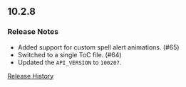 ## 10.2.8

### Release Notes

- Added support for custom spell alert animations. (#65)
- Switched to a single ToC file. (#64)
- Updated the `API_VERSION` to `100207`.

[Release History](https://github.com/SFX-WoW/Masque_Caith/wiki/History)
